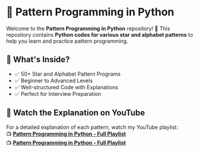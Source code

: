 # 📌 Pattern Programming in Python

Welcome to the **Pattern Programming in Python** repository! 🚀 This repository contains **Python codes for various star and alphabet patterns** to help you learn and practice pattern programming.
## 📜 What's Inside?
- ✅ 50+ Star and Alphabet Pattern Programs  
- ✅ Beginner to Advanced Levels  
- ✅ Well-structured Code with Explanations  
- ✅ Perfect for Interview Preparation  


## 🎥 Watch the Explanation on YouTube
For a detailed explanation of each pattern, watch my YouTube playlist:  
📺 **[Pattern Programming in Python - Full Playlist](https://www.youtube.com/@JobReadyCoderZ/playlists)**  
📺 **[Pattern Programming in Python - Full Playlist](https://youtube.com/playlist?list=PLp4WMXO7ORJFJEqI53HWYuP_-BmfWUycD&si=PfiU5ibOxnrEh4Q7)**  




